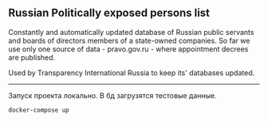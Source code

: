 ## Russian Politically exposed persons list

Constantly and automatically updated database of Russian public servants and boards of directors members of a state-owned companies. So far we use only one source of data - pravo.gov.ru - where appointment decrees are published. 

Used by Transparency International Russia to keep its' databases updated.
***
Запуск проекта локально. В бд загрузятся тестовые данные.

```
docker-compose up
```
